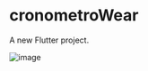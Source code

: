 # cronometroWear

A new Flutter project.

![image](https://github.com/IrvanBola/App-cronometro/assets/122304883/90543f4d-ebfe-4c36-8c5e-ba92d9e096d5)

